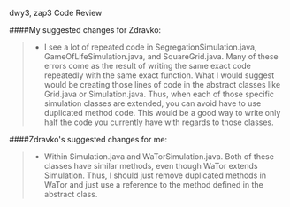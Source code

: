 dwy3, zap3 Code Review

####My suggested changes for Zdravko:
> - I see a lot of repeated code in SegregationSimulation.java, GameOfLifeSimulation.java, and SquareGrid.java. Many of these errors come as the result of writing the same exact code repeatedly with the same exact function. What I would suggest would be creating those lines of code in the abstract classes like Grid.java or Simulation.java. Thus, when each of those specific simulation classes are extended, you can avoid have to use duplicated method code. This would be a good way to write only half the code you currently have with regards to those classes.

####Zdravko's suggested changes for me:
> - Within Simulation.java and WaTorSimulation.java. Both of these classes have similar methods, even though WaTor extends Simulation. Thus, I should just remove duplicated methods in WaTor and just use a reference to the method defined in the abstract class.
